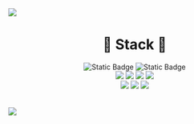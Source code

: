 <img src="https://capsule-render.vercel.app/api?type=soft&color=FFFFB5&height=130&section=header&text=HyeJi%20Oh&fontSize=50" />

<div align = center>
<h1> 🍒 Stack 🍒</h1>
</div>

<div align = center>
<img alt="Static Badge" src="https://img.shields.io/badge/java-007396?style=for-the-badge&logo=OpenJDK&logoColor=white">

<img alt="Static Badge" src="https://img.shields.io/badge/Spring-6DB33F?style=for-the-badge&logo=Spring&logoColor=white">
</div>

<div align = center>
<img src="https://img.shields.io/badge/javascript-F7DF1E?style=for-the-badge&logo=javascript&logoColor=black"> 

<img src="https://img.shields.io/badge/jquery-0769AD?style=for-the-badge&logo=jquery&logoColor=white">
 
<img src="https://img.shields.io/badge/html5-E34F26?style=for-the-badge&logo=html5&logoColor=white"> 

<img src="https://img.shields.io/badge/css-1572B6?style=for-the-badge&logo=css3&logoColor=white">

</div>

<div align = center>
<img src="https://img.shields.io/badge/oracle-F80000?style=for-the-badge&logo=oracle&logoColor=white"> 
<img src="https://img.shields.io/badge/mysql-4479A1?style=for-the-badge&logo=mysql&logoColor=white">
<img src="https://img.shields.io/badge/github-181717?style=for-the-badge&logo=github&logoColor=white">
 
</div>

<br>
<br>
<img src="https://capsule-render.vercel.app/api?type=soft&color=FFFFB5&height=130&section=footer&fontSize=50" />
